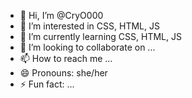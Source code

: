- 👋 Hi, I’m @CryO000
- 👀 I’m interested in CSS, HTML, JS
- 🌱 I’m currently learning CSS, HTML, JS
- 💞️ I’m looking to collaborate on ...
- 📫 How to reach me ...
- 😄 Pronouns: she/her
- ⚡ Fun fact: ...

<!---
CryO000/CryO000 is a ✨ special ✨ repository because its `README.md` (this file) appears on your GitHub profile.
You can click the Preview link to take a look at your changes.
--->
